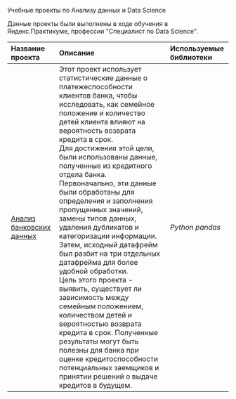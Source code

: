 Учебные проекты по Анализу данных и Data Science

Данные проекты были выполнены в ходе обучения в Яндекс.Практикуме, профессии "Специалист по Data Science".

| Название проекта | Описание | Используемые библиотеки | 
| :---------------------- | :---------------------- | :---------------------- |
| [Анализ банковских данных](bank_borrowers.ipynb) |Этот проект использует статистические данные о платежеспособности клиентов банка, чтобы исследовать, как семейное положение и количество детей клиента влияют на вероятность возврата кредита в срок.<br>Для достижения этой цели, были использованы данные, полученные из кредитного отдела банка. Первоначально, эти данные были обработаны для определения и заполнения пропущенных значений, замены типов данных, удаления дубликатов и категоризации информации. Затем, исходный датафрейм был разбит на три отдельных датафрейма для более удобной обработки.<br>Цель этого проекта - выявить, существует ли зависимость между семейным положением, количеством детей и вероятностью возврата кредита в срок. Полученные результаты могут быть полезны для банка при оценке кредитоспособности потенциальных заемщиков и принятии решений о выдаче кредитов в будущем.|*Python pandas* | 
